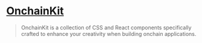 # [OnchainKit](https://github.com/coinbase/onchainkit/)

> OnchainKit is a collection of CSS and React components specifically crafted to enhance your creativity when building onchain applications.
